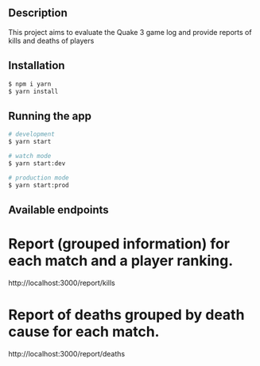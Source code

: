 ## Description

This project aims to evaluate the Quake 3 game log and provide reports of kills and deaths of players

## Installation

```bash
$ npm i yarn
$ yarn install
```

## Running the app

```bash
# development
$ yarn start 

# watch mode
$ yarn start:dev

# production mode
$ yarn start:prod
```

## Available endpoints

# Report (grouped information) for each match and a player ranking.
http://localhost:3000/report/kills

# Report of deaths grouped by death cause for each match.
http://localhost:3000/report/deaths
